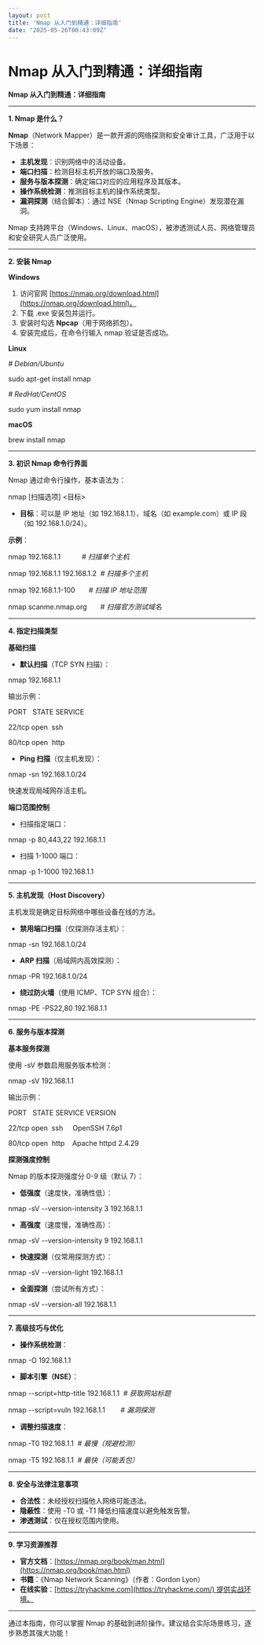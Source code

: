 ```yaml
---
layout: post
title: 'Nmap 从入门到精通：详细指南'
date: "2025-05-26T00:43:09Z"
---
```

Nmap 从入门到精通：详细指南
================

**Nmap 从入门到精通：详细指南**

* * *

**1\. Nmap 是什么？**

**Nmap**（Network Mapper）是一款开源的网络探测和安全审计工具，广泛用于以下场景：

*   **主机发现**：识别网络中的活动设备。
*   **端口扫描**：检测目标主机开放的端口及服务。
*   **服务与版本探测**：确定端口对应的应用程序及其版本。
*   **操作系统检测**：推测目标主机的操作系统类型。
*   **漏洞探测**（结合脚本）：通过 NSE（Nmap Scripting Engine）发现潜在漏洞。

Nmap 支持跨平台（Windows、Linux、macOS），被渗透测试人员、网络管理员和安全研究人员广泛使用。

* * *

**2\. 安装 Nmap**

**Windows**

1.  访问官网 [https://nmap.org/download.html](https://nmap.org/download.html)。
2.  下载 .exe 安装包并运行。
3.  安装时勾选 **Npcap**（用于网络抓包）。
4.  安装完成后，在命令行输入 nmap 验证是否成功。

**Linux**

_\# Debian/Ubuntu_

sudo apt-get install nmap

_\# RedHat/CentOS_

sudo yum install nmap

**macOS**

brew install nmap

* * *

**3\. 初识 Nmap 命令行界面**

Nmap 通过命令行操作，基本语法为：

nmap \[扫描选项\] <目标>

*   **目标**：可以是 IP 地址（如 192.168.1.1）、域名（如 example.com）或 IP 段（如 192.168.1.0/24）。

**示例**：

nmap 192.168.1.1           _\#_ _扫描单个主机_

nmap 192.168.1.1 192.168.1.2  _\#_ _扫描多个主机_

nmap 192.168.1.1-100       _\#_ _扫描 IP 地址范围_

nmap scanme.nmap.org       _\#_ _扫描官方测试域名_

* * *

**4\. 指定扫描类型**

**基础扫描**

*   **默认扫描**（TCP SYN 扫描）：

nmap 192.168.1.1

输出示例：

PORT   STATE SERVICE

22/tcp open  ssh

80/tcp open  http

*   **Ping 扫描**（仅主机发现）：

nmap -sn 192.168.1.0/24

快速发现局域网存活主机。

**端口范围控制**

*   扫描指定端口：

nmap -p 80,443,22 192.168.1.1

*   扫描 1-1000 端口：

nmap -p 1-1000 192.168.1.1

* * *

**5\. 主机发现（Host Discovery）**

主机发现是确定目标网络中哪些设备在线的方法。

*   **禁用端口扫描**（仅探测存活主机）：

nmap -sn 192.168.1.0/24

*   **ARP 扫描**（局域网内高效探测）：

nmap -PR 192.168.1.0/24

*   **绕过防火墙**（使用 ICMP、TCP SYN 组合）：

nmap -PE -PS22,80 192.168.1.1

* * *

**6\. 服务与版本探测**

**基本服务探测**

使用 -sV 参数启用服务版本检测：

nmap -sV 192.168.1.1

输出示例：

PORT   STATE SERVICE VERSION

22/tcp open  ssh     OpenSSH 7.6p1

80/tcp open  http    Apache httpd 2.4.29

**探测强度控制**

Nmap 的版本探测强度分 0-9 级（默认 7）：

*   **低强度**（速度快，准确性低）：

nmap -sV --version-intensity 3 192.168.1.1

*   **高强度**（速度慢，准确性高）：

nmap -sV --version-intensity 9 192.168.1.1

*   **快速探测**（仅常用探测方式）：

nmap -sV --version-light 192.168.1.1

*   **全面探测**（尝试所有方式）：

nmap -sV --version-all 192.168.1.1

* * *

**7\. 高级技巧与优化**

*   **操作系统检测**：

nmap -O 192.168.1.1

*   **脚本引擎（NSE）**：

nmap --script=http-title 192.168.1.1  _\#_ _获取网站标题_

nmap --script=vuln 192.168.1.1        _\#_ _漏洞探测_

*   **调整扫描速度**：

nmap -T0 192.168.1.1  _\#_ _最慢（规避检测）_

nmap -T5 192.168.1.1  _\#_ _最快（可能丢包）_

* * *

**8\. 安全与法律注意事项**

*   **合法性**：未经授权扫描他人网络可能违法。
*   **隐蔽性**：使用 -T0 或 -T1 降低扫描速度以避免触发告警。
*   **渗透测试**：仅在授权范围内使用。

* * *

**9\. 学习资源推荐**

*   **官方文档**：[https://nmap.org/book/man.html](https://nmap.org/book/man.html)
*   **书籍**：《Nmap Network Scanning》（作者：Gordon Lyon）
*   **在线实验**：[https://tryhackme.com](https://tryhackme.com/) 提供实战环境。

* * *

通过本指南，你可以掌握 Nmap 的基础到进阶操作。建议结合实际场景练习，逐步熟悉其强大功能！